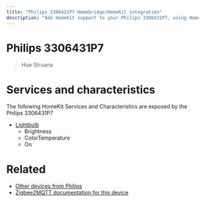 ```yaml
---
title: "Philips 3306431P7 Homebridge/HomeKit integration"
description: "Add HomeKit support to your Philips 3306431P7, using Homebridge, Zigbee2MQTT and homebridge-z2m."
---
```

<!---
This file has been GENERATED using src/docgen/docgen.ts
DO NOT EDIT THIS FILE MANUALLY!
-->
# Philips 3306431P7
> Hue Struana


# Services and characteristics
The following HomeKit Services and Characteristics are exposed by
the Philips 3306431P7

* [Lightbulb](../../light.md)
  * Brightness
  * ColorTemperature
  * On


# Related
* [Other devices from Philips](../index.md#philips)
* [Zigbee2MQTT documentation for this device](https://www.zigbee2mqtt.io/devices/3306431P7.html)